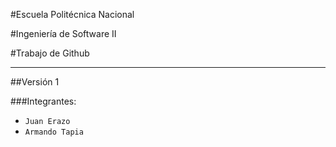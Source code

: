 #Escuela Politécnica Nacional

#Ingeniería de Software II

#Trabajo de Github

---

##Versión 1

###Integrantes:
- `Juan Erazo`
- `Armando Tapia`

